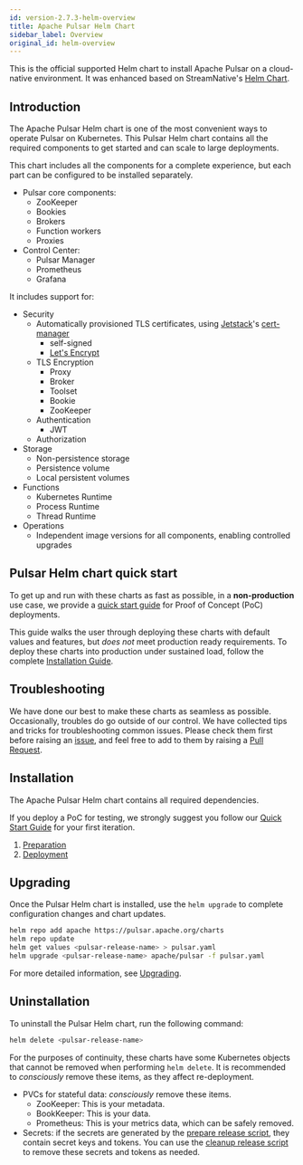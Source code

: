 ```yaml
---
id: version-2.7.3-helm-overview
title: Apache Pulsar Helm Chart
sidebar_label: Overview
original_id: helm-overview
---
```


This is the official supported Helm chart to install Apache Pulsar on a cloud-native environment. It was enhanced based on StreamNative's [Helm Chart](https://github.com/streamnative/charts).

## Introduction

The Apache Pulsar Helm chart is one of the most convenient ways to operate Pulsar on Kubernetes. This Pulsar Helm chart contains all the required components to get started and can scale to large deployments.

This chart includes all the components for a complete experience, but each part can be configured to be installed separately.

- Pulsar core components:
    - ZooKeeper
    - Bookies
    - Brokers
    - Function workers
    - Proxies
- Control Center:
    - Pulsar Manager
    - Prometheus
    - Grafana

It includes support for:

- Security
    - Automatically provisioned TLS certificates, using [Jetstack](https://www.jetstack.io/)'s [cert-manager](https://cert-manager.io/docs/)
        - self-signed
        - [Let's Encrypt](https://letsencrypt.org/)
    - TLS Encryption
        - Proxy
        - Broker
        - Toolset
        - Bookie
        - ZooKeeper
    - Authentication
        - JWT
    - Authorization
- Storage
    - Non-persistence storage
    - Persistence volume
    - Local persistent volumes
- Functions
    - Kubernetes Runtime
    - Process Runtime
    - Thread Runtime
- Operations
    - Independent image versions for all components, enabling controlled upgrades

## Pulsar Helm chart quick start

To get up and run with these charts as fast as possible, in a **non-production** use case, we provide a [quick start guide](getting-started-helm.md) for Proof of Concept (PoC) deployments.

This guide walks the user through deploying these charts with default values and features, but *does not* meet production ready requirements. To deploy these charts into production under sustained load, follow the complete [Installation Guide](helm-install.md).

## Troubleshooting

We have done our best to make these charts as seamless as possible. Occasionally, troubles do go outside of our control. We have collected tips and tricks for troubleshooting common issues. Please check them first before raising an [issue](https://github.com/apache/pulsar/issues/new/choose), and feel free to add to them by raising a [Pull Request](https://github.com/apache/pulsar/compare).

## Installation

The Apache Pulsar Helm chart contains all required dependencies.

If you deploy a PoC for testing, we strongly suggest you follow our [Quick Start Guide](getting-started-helm.md) for your first iteration.

1. [Preparation](helm-prepare.md)
2. [Deployment](helm-deploy.md)

## Upgrading

Once the Pulsar Helm chart is installed, use the `helm upgrade` to complete configuration changes and chart updates.

```bash
helm repo add apache https://pulsar.apache.org/charts
helm repo update
helm get values <pulsar-release-name> > pulsar.yaml
helm upgrade <pulsar-release-name> apache/pulsar -f pulsar.yaml
```

For more detailed information, see [Upgrading](helm-upgrade.md).

## Uninstallation

To uninstall the Pulsar Helm chart, run the following command:

```bash
helm delete <pulsar-release-name>
```

For the purposes of continuity, these charts have some Kubernetes objects that cannot be removed when performing `helm delete`.
It is recommended to *consciously* remove these items, as they affect re-deployment.

* PVCs for stateful data: *consciously* remove these items.
    - ZooKeeper: This is your metadata.
    - BookKeeper: This is your data.
    - Prometheus: This is your metrics data, which can be safely removed.
* Secrets: if the secrets are generated by the [prepare release script](https://github.com/apache/pulsar-helm-chart/blob/master/scripts/pulsar/prepare_helm_release.sh), they contain secret keys and tokens. You can use the [cleanup release script](https://github.com/apache/pulsar-helm-chart/blob/master/scripts/pulsar/cleanup_helm_release.sh) to remove these secrets and tokens as needed.

